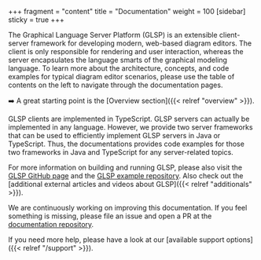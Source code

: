 +++
fragment = "content"
title = "Documentation"
weight = 100
[sidebar]
  sticky = true
+++

The Graphical Language Server Platform (GLSP) is an extensible client-server framework for developing modern, web-based diagram editors.
The client is only responsible for rendering and user interaction, whereas the server encapsulates the language smarts of the graphical modeling language.
To learn more about the architecture, concepts, and code examples for typical diagram editor scenarios, please use the table of contents on the left to navigate through the documentation pages.

➡️ A great starting point is the [Overview section]({{< relref  "overview" >}}).

GLSP clients are implemented in TypeScript. GLSP servers can actually be implemented in any language. 
However, we provide two server frameworks that can be used to efficiently implement GLSP servers in Java or TypeScript. 
Thus, the documentations provides code examples for those two frameworks in Java and TypeScript for any server-related topics.

For more information on building and running GLSP, please also visit the [GLSP GitHub page](https://github.com/eclipse-glsp/glsp) and the [GLSP example repository](https://github.com/eclipse-glsp/glsp-examples). 
Also check out the [additional external articles and videos about GLSP]({{< relref  "additionals" >}}).

We are continuously working on improving this documentation. If you feel something is missing, please file an issue and open a PR at the [documentation repository](https://github.com/eclipsesource/graphical-lsp-website).

If you need more help, please have a look at our [available support options]({{< relref  "/support" >}}).
